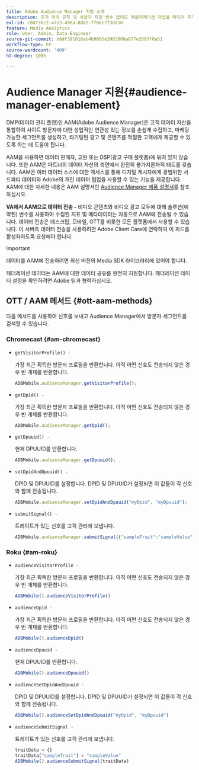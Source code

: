 ```yaml
---
title: Adobe Audience Manager 지원 소개
description: 추가 처리 규칙 및 사용자 지정 변수 없이도 애플리케이션 작업을 미디어 추적 데이터에 연결 방법을 알아보십시오.
exl-id: c0d73bc2-4713-498a-8882-ff66c7f3dd50
feature: Media Analytics
role: User, Admin, Data Engineer
source-git-commit: b6df391016ab4b9095e3993808a877e3587f0a51
workflow-type: ht
source-wordcount: '409'
ht-degree: 100%

---
```


# Audience Manager 지원{#audience-manager-enablement}

DMP(데이터 관리 플랜)인 AAM(Adobe Audience Manager)은 고객 데이터 자산을 통합하여 사이트 방문자에 대한 상업적인 연관성 있는 정보를 손쉽게 수집하고, 마케팅 가능한 세그먼트를 생성하고, 타기팅된 광고 및 콘텐츠를 적절한 고객에게 제공할 수 있도록 하는 데 도움이 됩니다.

AAM을 사용하면 데이터 판매자, 교환 또는 DSP(광고 구매 플랫폼)에 묶여 있지 않습니다. 또한 AAM은 파트너의 데이터 자산의 측면에서 완전히 불가지론자적 태도를 갖습니다. AAM은 여러 데이터 소스에 대한 액세스를 통해 디지털 게시자에게 광범위한 서드파티 데이터와 Adobe의 개인 데이터 협업을 사용할 수 있는 기능을 제공합니다. AAM에 대한 자세한 내용은 AAM 설명서인 [Audience Manager 제품 설명서](https://experienceleague.adobe.com/docs/audience-manager/user-guide/aam-home.html?lang=ko-KR)를 참조하십시오.

**VA에서 AAM으로 데이터 전송 -** 비디오 콘텐츠와 비디오 광고 모두에 대해 솔루션(예약된) 변수를 사용하여 수집된 지표 및 메타데이터는 자동으로 AAM에 전송될 수 있습니다. 데이터 전송은 데스크탑, 모바일, OTT를 비롯한 모든 플랫폼에서 사용할 수 있습니다. 이 서버측 데이터 전송을 사용하려면 Adobe Client Care에 연락하여 이 피드를 활성화하도록 요청해야 합니다.

>[!IMPORTANT]
>
>데이터를 AAM에 전송하려면 최신 버전의 Media SDK 라이브러리에 있어야 합니다.

페더레이션 데이터는 AAM에 대한 데이터 공유를 완전히 지원합니다. 페더레이션 데이터 설정을 확인하려면 Adobe 팀과 협력하십시오.

## OTT / AAM 메서드 {#ott-aam-methods}

다음 메서드를 사용하여 신호를 보내고 Audience Manager에서 방문자 세그먼트를 검색할 수 있습니다.

### Chromecast {#am-chromecast}

* `getVisitorProfile() -`

   가장 최근 획득한 방문자 프로필을 반환합니다. 아직 어떤 신호도 전송되지 않은 경우 빈 개체를 반환합니다.

   ```js
   ADBMobile.audienceManager.getVisitorProfile();
   ```

* `getDpid() -`

   가장 최근 획득한 방문자 프로필을 반환합니다. 아직 어떤 신호도 전송되지 않은 경우 빈 개체를 반환합니다.

   ```js
   ADBMobile.audienceManager.getDpid();
   ```

* `getDpuuid() -`

   현재 DPUUID를 반환합니다.

   ```js
   ADBMobile.audienceManager.getDpuuid();
   ```

* `setDpidAndDpuuid() -`

   DPID 및 DPUUID를 설정합니다. DPID 및 DPUUID가 설정되면 이 값들이 각 신호와 함께 전송됩니다.

   ```js
   ADBMobile.audienceManager.setDpidAndDpuuid("myDpid", "myDpuuid");
   ```

* `submitSignal() -`

   트레이트가 있는 신호를 고객 관리에 보냅니다.

   ```js
   ADBMobile.audienceManager.submitSignal({"sampleTrait":"sampleValue"});
   ```

### Roku {#am-roku}

* `audienceVisitorProfile -`

   가장 최근 획득한 방문자 프로필을 반환합니다. 아직 어떤 신호도 전송되지 않은 경우 빈 개체를 반환합니다.

   ```js
   ADBMobile().audienceVisitorProfile()
   ```

* `audienceDpid -`

   가장 최근 획득한 방문자 프로필을 반환합니다. 아직 어떤 신호도 전송되지 않은 경우 빈 개체를 반환합니다.

   ```js
   ADBMobile().audienceDpid()
   ```

* `audienceDpuuid -`

   현재 DPUUID를 반환합니다.

   ```js
   ADBMobile().audienceDpuuid()
   ```

* `audienceSetDpidAndDpuuid -`

   DPID 및 DPUUID를 설정합니다. DPID 및 DPUUID가 설정되면 이 값들이 각 신호와 함께 전송됩니다.

   ```js
   ADBMobile().audienceSetDpidAndDpuuid("myDpid", "myDpuuid")
   ```

* `audienceSubmitSignal -`

   트레이트가 있는 신호를 고객 관리에 보냅니다.

   ```js
   traitData = {}
   traitData["sampleTrait"] = "sampleValue"
   ADBMobile().audienceSubmitSignal(traitData)
   ```

